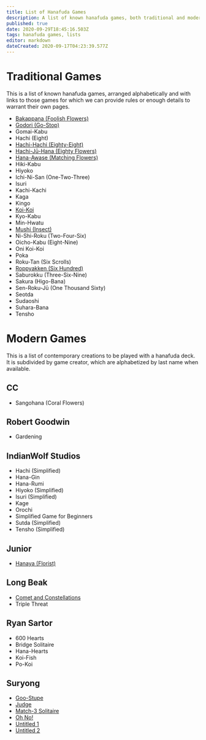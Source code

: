 ```yaml
---
title: List of Hanafuda Games
description: A list of known hanafuda games, both traditional and modern.
published: true
date: 2020-09-29T18:45:16.503Z
tags: hanafuda games, lists
editor: markdown
dateCreated: 2020-09-17T04:23:39.577Z
---
```


# Traditional Games
This is a list of known hanafuda games, arranged alphabetically and with links to those games for which we can provide rules or enough details to warrant their own pages.

- [Bakappana (Foolish Flowers)](/en/hanafuda/games/bakappana)
- [Godori (Go-Stop)](/en/hanafuda/games/go-stop)
- Gomai-Kabu
- Hachi (Eight)
- [Hachi-Hachi (Eighty-Eight)](/en/hanafuda/games/hachi-hachi)
- [Hachi-Jū-Hana (Eighty Flowers)](/en/hanafuda/games/hachi-juu-hana)
- [Hana-Awase (Matching Flowers)](/en/hanafuda/games/hana-awase)
- Hiki-Kabu
- Hiyoko
- Ichi-Ni-San (One-Two-Three)
- Isuri
- Kachi-Kachi
- Kaga
- Kingo
- [Koi-Koi](/en/hanafuda/games/koi-koi)
- Kyo-Kabu
- Min-Hwatu
- [Mushi (Insect)](/en/hanafuda/games/mushi)
- Ni-Shi-Roku (Two-Four-Six)
- Oicho-Kabu (Eight-Nine)
- Oni Koi-Koi
- Poka
- Roku-Tan (Six Scrolls)
- [Roppyakken (Six Hundred)](/en/hanafuda/games/roppyakken)
- Saburokku (Three-Six-Nine)
- Sakura (Higo-Bana)
- Sen-Roku-Jū (One Thousand Sixty)
- Seotda
- Sudaoshi
- Suhara-Bana
- Tensho

# Modern Games
This is a list of contemporary creations to be played with a hanafuda deck. It is subdivided by game creator, which are alphabetized by last name when available.
## CC
- Sangohana (Coral Flowers)
## Robert Goodwin
- Gardening
## IndianWolf Studios
- Hachi (Simplified)
- Hana-Gin
- Hana-Rumi
- Hiyoko (Simplified)
- Isuri (Simplified)
- Kage
- Orochi
- Simplified Game for Beginners
- Sutda (Simplified)
- Tensho (Simplified)
## Junior
- [Hanaya (Florist)](/how_to_play_hanaya.pdf)
## Long Beak
- [Comet and Constellations](/comet__constellations_v4.0.pdf)
- Triple Threat
## Ryan Sartor
- 600 Hearts
- Bridge Solitaire
- Hana-Hearts
- Koi-Fish
- Po-Koi
## Suryong
- [Goo-Stupe](/goo-stupe-1.pdf)
- [Judge](/judge_v1.1.pdf)
- [Match-3 Solitaire](/match_3_solitaire.pdf)
- [Oh No!](/70_no_oh_no_v2.pdf)
- [Untitled 1](/this_is_some_game_that_i_made_up.pdf)
- [Untitled 2](/untitled_2.pdf)